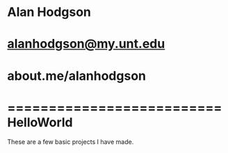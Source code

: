 #
#    Alan Hodgson
#    alanhodgson@my.unt.edu
#    
#    about.me/alanhodgson
#
 
==========================
	HelloWorld
==========================

These are a few basic projects I have made.
